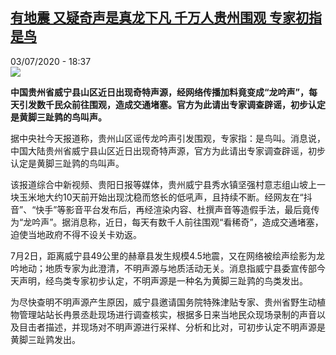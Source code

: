 <!--1593795409000-->
[有地震 又疑奇声是真龙下凡 千万人贵州围观 专家初指是鸟](http://www.rfi.fr//cn/%E4%B8%AD%E5%9B%BD/20200703-%E6%9C%89%E5%9C%B0%E9%9C%87-%E5%8F%88%E7%96%91%E5%A5%87%E5%A3%B0%E6%98%AF%E7%9C%9F%E9%BE%99%E4%B8%8B%E5%87%A1-%E5%8D%83%E4%B8%87%E4%BA%BA%E8%B4%B5%E5%B7%9E%E5%9B%B4%E8%A7%82-%E4%B8%93%E5%AE%B6%E5%88%9D%E6%8C%87%E6%98%AF%E9%B8%9F)
------

<div>03/07/2020 - 18:37</div><img src="https://s.rfi.fr/media/display/769aa05e-bd4b-11ea-8a4e-005056a98db9/w:310/p:16x9/n-433.jpg"><p><strong>中国贵州省威宁县山区近日出现奇特声源，经网络传播加料竟变成“龙吟声”，每天引发数千民众前往围观，造成交通堵塞。官方为此请出专家调查辟谣，初步认定是黄脚三趾鹑的鸟叫声。</strong></p><div class="t-content__body u-clearfix"><div class="m-interstitial"></div><p>据中央社今天报道称，贵州山区谣传龙吟声引发围观，专家指：是鸟叫。消息说，中国大陆贵州省威宁县山区近日出现奇特声源，官方为此请出专家调查辟谣，初步认定是黄脚三趾鹑的鸟叫声。</p><p>该报道综合中新视频、贵阳日报等媒体，贵州威宁县秀水镇坚强村意志组山坡上一块玉米地大约10天前开始出现沈稳而悠长的低吼声，且持续不断。经网友在“抖音”、“快手”等影音平台发布后，再经渲染内容、杜撰声音等造假手法，最后竟传为“龙吟声”。据消息称，近日，每天有数千人前往围观“看稀奇”，造成交通堵塞，迫使当地政府不得不设关卡劝返。</p><p>7月2日，距离威宁县49公里的赫章县发生规模4.5地震，又在网络被绘声绘影为龙吟地动；地质专家为此澄清，不明声源与地质活动无关。消息指威宁县委宣传部今天声明，经鸟类专家初步认定，不明声源是一种名为黄脚三趾鹑的鸟类发出。</p><p>为尽快查明不明声源产生原因，威宁县邀请国务院特殊津贴专家、贵州省野生动植物管理站站长冉景丞赴现场进行调查核实，根据多日来当地民众现场录制的声音以及目击者描述，并现场对不明声源进行采样、分析和比对，可初步认定不明声源是黄脚三趾鹑发出。</p><div class="o-self-promo o-self-promo--nl o-self-promo--hidden" data-selfpromo-newsletter></div><div class="o-self-promo o-self-promo--app o-self-promo--hidden" data-selfpromo-app></div></div>

